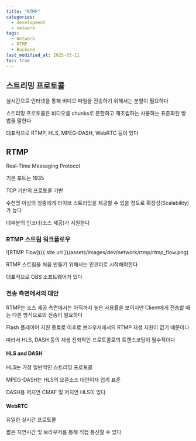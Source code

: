 ```yaml
---
title: "RTMP"
categories:
  - development
  - network
tags:
  - Network
  - RTMP
  - Backend
last_modified_at: 2025-03-11
toc: true
---
```


## 스트리밍 프로토콜

실시간으로 인터넷을 통해 비디오 파일을 전송하기 위해서는 분할이 필요하다

스트리밍 프로토콜은 비디오를 chunks로 분할하고 재조립하는 사용하는 표준화된 방법을 말한다

대표적으로 RTMP, HLS, MPEG-DASH, WebRTC 등이 있다

## RTMP

Real-Time Messaging Protocol

기본 포트는 1935

TCP 기반의 프로토콜 기반

수천명 이상의 청중에게 라이브 스트리밍을 제공할 수 있을 정도로 확장성(Scalability)가 높다

대부분의 인코더(소스 제공)가 지원한다

### RTMP 스트림 워크플로우

![RTMP Flow]({{ site.url }}/assets/images/dev/network/rtmp/rtmp_flow.png)

RTMP 스트림을 처음 만들기 위해서는 인코더로 시작해야한다

대표적으로 OBS 소프트웨어가 있다

### 전송 측면에서의 대안

RTMP는 소스 제공 측면에서는 아직까지 높은 사용률을 보이지만 Client에게 전송할 때는 다른 방식으로의 전송이 필요하다

Flash 플레이어 지원 종료로 이후로 브라우저에서의 RTMP 재생 지원이 없기 때문이다

따라서 HLS, DASH 등의 재생 친화적인 프로토콜로의 트랜스코딩이 필수적이다

#### HLS and DASH

HLS는 가장 일반적인 스트리밍 프로토콜

MPEG-DASH는 HLS의 오픈소스 대안이자 업계 표준

DASH용 저지연 CMAF 및 저지연 HLS이 있다

#### WebRTC

유일한 실시간 프로토콜

짧은 지연시간 및 브라우저를 통해 직접 통신할 수 있다
